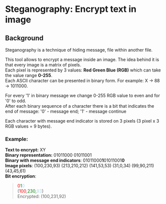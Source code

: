# Steganography: Encrypt text in image

## Background

Steganography is a technique of hiding message, file within another file. 

This tool allows to encrypt a message inside an image. The idea behind it is that every image is a matrix of pixels.</br>
Each pixel is represented by 3 values: **Red Green Blue (RGB)** which can take the value range **0-255**.</br>
Each ASCII character can be presented in binary form. For example: X -> 88 -> 1011000.</br>

For every '1' in binary message we change 0-255 RGB value to even and for '0' to odd. </br>
After each binary sequence of a character there is a bit that indicates the end of message: '0' - message end; '1' - message continue </br>

Each character with message end indicator is stored on 3 pixels (3 pixel x 3 RGB values = 9 bytes).

### Example:
**Text to encrypt:** XY </br>
**Binary representation:** 01011000 01011001 </br>
**Binary with message end indicators**: 01011000**1**01011001**0** </br>
**Image pixels**: (100,230,93) (213,210,212) (141,53,53) (31,0,34) (99,90,211) (43,45,61)</br>
**Bit encryption**: </br>
> <span style="color:red">0</span><span style="color:green">1</span><span style="color:lightblue">0</span> </br>
> (<span style="color:red">100</span>,<span style="color:green">230</span>,<span style="color:lightblue">93</span>) </br>
> Encrypted: (100,231,92)

